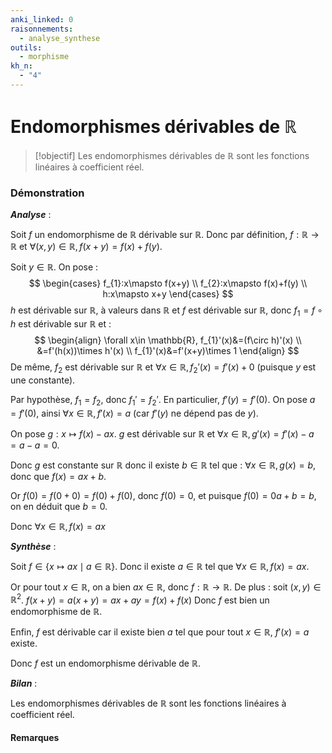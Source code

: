 ```yaml
---
anki_linked: 0
raisonnements:
  - analyse_synthese
outils:
  - morphisme
kh_n:
  - "4"
---
```

# Endomorphismes dérivables de $\mathbb{R}$

> [!objectif]
> Les endomorphismes dérivables de $\mathbb{R}$ sont les fonctions linéaires à coefficient réel.
### Démonstration

***Analyse*** :

Soit $f$ un endomorphisme de $\mathbb{R}$ dérivable sur $\mathbb{R}$.
Donc par définition, $f:\mathbb{R}\to \mathbb{R}$ et $\forall(x,y)\in \mathbb{R}, f(x+y)=f(x)+f(y)$.

Soit $y\in \mathbb{R}$.
On pose : 
$$
\begin{cases}
f_{1}:x\mapsto f(x+y) \\
f_{2}:x\mapsto f(x)+f(y) \\
h:x\mapsto x+y
\end{cases}
$$
$h$ est dérivable sur $\mathbb{R}$, à valeurs dans $\mathbb{R}$ et $f$ est dérivable sur $\mathbb{R}$, donc $f_{1}=f\circ h$ est dérivable sur $\mathbb{R}$ et :
$$
\begin{align}
\forall x\in \mathbb{R}, f_{1}'(x)&=(f\circ h)'(x) \\
&=f'(h(x))\times h'(x) \\
f_{1}'(x)&=f'(x+y)\times 1
\end{align}
$$
De même, $f_{2}$ est dérivable sur $\mathbb{R}$ et $\forall x \in \mathbb{R},f_{2}'(x)=f'(x)+0$ (puisque $y$ est une constante).

Par hypothèse, $f_{1}=f_{2}$, donc $f_{1}'=f_{2}'$. En particulier, $f'(y)=f'(0)$.
On pose $a=f'(0)$, ainsi $\forall x \in \mathbb{R},f'(x)=a$ (car $f'(y)$ ne dépend pas de $y$).

On pose $g:x\mapsto f(x)-ax$.
$g$ est dérivable sur $\mathbb{R}$ et $\forall x \in \mathbb{R}, g'(x)=f'(x)-a=a-a=0$.

Donc $g$ est constante sur $\mathbb{R}$ donc il existe $b\in \mathbb{R}$ tel que : $\forall x \in \mathbb{R},g(x)=b$, donc que $f(x)=ax+b$.

Or $f(0)=f(0+0)=f(0)+f(0)$, donc $f(0)=0$, et puisque $f(0)=0a+b=b$, on en déduit que $b=0$.

Donc $\forall x \in \mathbb{R},f(x)=ax$

***Synthèse*** :

Soit $f\in \{x\mapsto ax\mid a \in \mathbb{R}\}$.
Donc il existe $a\in \mathbb{R}$ tel que $\forall x \in \mathbb{R},f(x)=ax$.

Or pour tout $x \in \mathbb{R}$, on a bien $ax \in \mathbb{R}$, donc $f:\mathbb{R}\to \mathbb{R}$.
De plus : soit $(x,y)\in \mathbb{R}^2$.
$f(x+y)=a(x+y)=ax+ay=f(x)+f(x)$
Donc $f$ est bien un endomorphisme de $\mathbb{R}$.

Enfin, $f$ est dérivable car il existe bien $a$ tel que pour tout $x \in \mathbb{R}$, $f'(x)=a$ existe.

Donc $f$ est un endomorphisme dérivable de $\mathbb{R}$.

***Bilan*** :

Les endomorphismes dérivables de $\mathbb{R}$ sont les fonctions linéaires à coefficient réel.

#### Remarques


